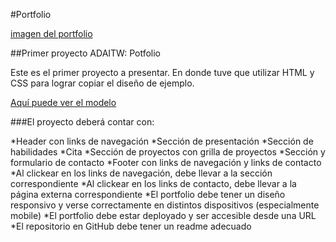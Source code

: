 #Portfolio

[imagen del portfolio](https://raw.githubusercontent.com/Makorii/Portfolio/master/img/imagen-portfolio.png)

##Primer proyecto ADAITW: Potfolio

Este es el primer proyecto a presentar. En donde tuve que utilizar HTML y CSS para lograr copiar el diseño de ejemplo.

[Aquí puede ver el modelo](https://frontend-proyecto-portfolio.adaitw.org/)

###El proyecto deberá contar con:

*Header con links de navegación
*Sección de presentación
*Sección de habilidades
*Cita
*Sección de proyectos con grilla de proyectos
*Sección y formulario de contacto
*Footer con links de navegación y links de contacto
*Al clickear en los links de navegación, debe llevar a la sección correspondiente
*Al clickear en los links de contacto, debe llevar a la página externa correspondiente
*El portfolio debe tener un diseño responsivo y verse correctamente en distintos dispositivos (especialmente mobile)
*El portfolio debe estar deployado y ser accesible desde una URL
*El repositorio en GitHub debe tener un readme adecuado
